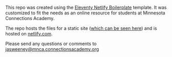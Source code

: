 This repo was created using the [Eleventy Netlify Boilerplate](https://github.com/danurbanowicz/eleventy-netlify-boilerplate) template. It was customized to fit the needs as an online resource for students at Minnesota Connections Academy.

The repo hosts the files for a static site ([which can be seen here](https://mnca-biology-message-board.netlify.app/)) and is hosted on [netlify.com](https://www.netlify.com/).

Please send any questions or comments to jasweeney@mnca.connectionsacademy.org
